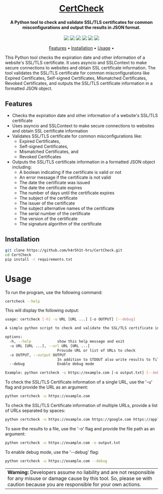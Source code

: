 <h1 align="center"><a href="https://github.com/h4r5h1t-hrs/CertCheck.git">CertCheck</a></h1>
<h4 align="center">A Python tool to check and validate SSL/TLS certificates for common misconfigurations and output the results in JSON format.</h4>

<p align="center">
<a href="https://twitter.com/h4r5h1t_hrs"><img src="https://img.shields.io/twitter/follow/h4r5h1t_hrs?style=social"></a>
<a href="https://github.com/h4r5h1t-hrs?tab=followers"><img src="https://img.shields.io/github/followers/h4r5h1t-hrs?style=social"></a>
<a href="https://github.com/h4r5h1t-hrs/webcopilot/issues"><img src="https://img.shields.io/badge/contributions-welcome-brightgreen.svg?style=flat"></a>
<a href="https://github.com/h4r5h1t-hrs/webcopilot/blob/master/LICENSE"><img src="https://img.shields.io/badge/License-MIT-yellow.svg"></a>
<a href="#"><img src="https://img.shields.io/badge/Made%20with-python-1f425f.svg"></a>
<a href="#"><img src="https://madewithlove.org.in/badge.svg"></a>
</p>

<p align="center">
  <a href="#features">Features</a> •
  <a href="#installation">Installation</a> •
  <a href="#usage">Usage</a> •
</p>

This Python tool checks the expiration date and other information of a website's SSL/TLS certificate. It uses asyncio and SSLContext to make secure connections to websites and obtain SSL certificate information. The tool validates the SSL/TLS certificate for common misconfigurations like Expired Certificates, Self-signed Certificates, Mismatched Certificates, Revoked Certificates, and outputs the SSL/TLS certificate information in a formatted JSON object.

## Features
- Checks the expiration date and other information of a website's SSL/TLS certificate
- Uses asyncio and SSLContext to make secure connections to websites and obtain SSL certificate information
- Validates SSL/TLS certificate for common misconfigurations like:
  - Expired Certificates,
  - Self-signed Certificates,
  - Mismatched Certificates, and
  - Revoked Certificates
- Outputs the SSL/TLS certificate information in a formatted JSON object including:
  - A boolean indicating if the certificate is valid or not
  - An error message if the certificate is not valid
  - The date the certificate was issued
  - The date the certificate expires
  - The number of days until the certificate expires
  - The subject of the certificate
  - The issuer of the certificate
  - The subject alternative names of the certificate
  - The serial number of the certificate
  - The version of the certificate
  - The signature algorithm of the certificate

## Installation

```bash
git clone https://github.com/h4r5h1t-hrs/CertCheck.git
cd CertCheck
pip install -r requirements.txt
```

# Usage
To run the program, use the following command:
```bash
certcheck --help
```
This will display the following output:
```bash
usage: certcheck [-h] -u URL [URL ...] [-o OUTPUT] [--debug]

A simple python script to check and validate the SSL/TLS certificate information of a website.

options:
  -h, --help            show this help message and exit
  -u URL [URL ...], --url URL [URL ...]
                        Provide URL or list of URLs to check
  -o OUTPUT, --output OUTPUT
                        In addition to STDOUT also write results to file.
  --debug               Enable debug mode

Example: python certcheck -u https://example.com [-o output.txt] [--debug]
```

To check the SSL/TLS Certificate information of a single URL, use the '-u' flag and provide the URL as an argument:
```bash
python certcheck -u https://example.com
```

To check the SSL/TLS Certificate information of multiple URLs, provide a list of URLs separated by spaces:
```bash
python certcheck -u https://example.com https://google.com https://apple.com
```

To save the results to a file, use the '-o' flag and provide the file path as an argument:
```bash
python certcheck -u https://example.com -o output.txt
```

To enable debug mode, use the '--debug' flag:
```bash
python certcheck -u https://example.com --debug
```

<table>
<td>
<b>Warning:</b> Developers assume no liability and are not responsible for any misuse or damage cause by this tool. So, please se with caution because you are responsible for your own actions.
</td>
</table>